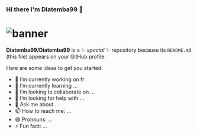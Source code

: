 ### Hi there i'm Diatemba99 👋
# ![banner](https://user-images.githubusercontent.com/58808297/103879785-33f44c00-50d0-11eb-8a7e-56e2e4048368.jpg)


**Diatemba99/Diatemba99** is a ✨ _special_ ✨ repository because its `README.md` (this file) appears on your GitHub profile.

Here are some ideas to get you started:

- 🔭 I’m currently working on fr
- 🌱 I’m currently learning ...
- 👯 I’m looking to collaborate on ...
- 🤔 I’m looking for help with ...
- 💬 Ask me about ...
- 📫 How to reach me: ...
- 😄 Pronouns: ...
- ⚡ Fun fact: ...
